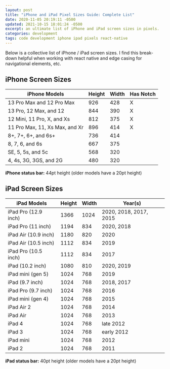 ```yaml
---
layout: post
title: "iPhone and iPad Pixel Sizes Guide: Complete List"
date: 2020-11-05 20:19:11 -0500
updated: 2021-10-15 18:01:24 -0500
excerpt: an ultimate list of iPhone and iPad screen sizes in pixels.
categories: development
tags: code development iphone ipad pixels react-native
---
```


Below is a collective list of iPhone / iPad screen sizes. I find this break-down helpful when working with react native and edge casing for navigational elements, etc.

## iPhone Screen Sizes

<table class="mobile-specs">
  <thead>
    <tr>
      <th>iPhone Models</th>
      <th>Height</th>
      <th>Width</th>
      <th>Has Notch</th>
    </tr>
  </thead>
  <tbody>
    <tr>
      <td>13 Pro Max and 12 Pro Max</td>
      <td>926</td>
      <td>428</td>
      <td>X</td>
    </tr>
    <tr>
      <td>13 Pro, 12 Max, and 12</td>
      <td>844</td>
      <td>390</td>
      <td>X</td>
    </tr>
    <tr>
      <td>12 Mini, 11 Pro, X, and Xs</td>
      <td>812</td>
      <td>375</td>
      <td>X</td>
    </tr>
    <tr>
      <td>11 Pro Max, 11, Xs Max, and Xr</td>
      <td>896</td>
      <td>414</td>
      <td>X</td>
    </tr>
    <tr>
      <td>8+, 7+, 6+, and 6s+</td>
      <td>736</td>
      <td>414</td>
      <td></td>
    </tr>
    <tr>
      <td>8, 7, 6, and 6s</td>
      <td>667</td>
      <td>375</td>
      <td></td>
    </tr>
    <tr>
      <td>SE, 5, 5s, and 5c</td>
      <td>568</td>
      <td>320</td>
      <td></td>
    </tr>
    <tr>
      <td>4, 4s, 3G, 3GS, and 2G</td>
      <td>480</td>
      <td>320</td>
      <td></td>
    </tr>
  </tbody>
</table>

**iPhone status bar:** 44pt height (older models have a 20pt height)

## iPad Screen Sizes

<table class="mobile-specs">
  <thead>
    <tr>
      <th>iPad Models</th>
      <th>Height</th>
      <th>Width</th>
      <th>Year(s)</th>
    </tr>
  </thead>
  <tbody>
    <tr>
      <td>iPad Pro (12.9 inch)</td>
      <td>1366</td>
      <td>1024</td>
      <td>2020, 2018, 2017, 2015</td>
    </tr>
    <tr>
      <td>iPad Pro (11 inch)</td>
      <td>1194</td>
      <td>834</td>
      <td>2020, 2018</td>
    </tr>
    <tr>
      <td>iPad Air (10.9 inch)</td>
      <td>1180</td>
      <td>820</td>
      <td>2020</td>
    </tr>
    <tr>
      <td>iPad Air (10.5 inch)</td>
      <td>1112</td>
      <td>834</td>
      <td>2019</td>
    </tr>
    <tr>
      <td>iPad Pro (10.5 inch)</td>
      <td>1112</td>
      <td>834</td>
      <td>2017</td>
    </tr>
    <tr>
      <td>iPad (10.2 inch)</td>
      <td>1080</td>
      <td>810</td>
      <td>2020, 2019</td>
    </tr>
    <tr>
      <td>iPad mini (gen 5)</td>
      <td>1024</td>
      <td>768</td>
      <td>2019</td>
    </tr>
    <tr>
      <td>iPad (9.7 inch)</td>
      <td>1024</td>
      <td>768</td>
      <td>2018, 2017</td>
    </tr>
    <tr>
      <td>iPad Pro (9.7 inch)</td>
      <td>1024</td>
      <td>768</td>
      <td>2016</td>
    </tr>
    <tr>
      <td>iPad mini (gen 4)</td>
      <td>1024</td>
      <td>768</td>
      <td>2015</td>
    </tr>
    <tr>
      <td>iPad Air 2</td>
      <td>1024</td>
      <td>768</td>
      <td>2014</td>
    </tr>
    <tr>
      <td>iPad Air</td>
      <td>1024</td>
      <td>768</td>
      <td>2013</td>
    </tr>
    <tr>
      <td>iPad 4</td>
      <td>1024</td>
      <td>768</td>
      <td>late 2012</td>
    </tr>
    <tr>
      <td>iPad 3</td>
      <td>1024</td>
      <td>768</td>
      <td>early 2012</td>
    </tr>
    <tr>
      <td>iPad mini</td>
      <td>1024</td>
      <td>768</td>
      <td>2012</td>
    </tr>
    <tr>
      <td>iPad 2</td>
      <td>1024</td>
      <td>768</td>
      <td>2011</td>
    </tr>
  </tbody>
</table>

**iPad status bar:** 40pt height (older models have a 20pt height)
